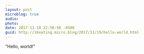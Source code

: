 ```yaml
---
layout: post
microblog: true
audio: 
photo: 
date: 2017-11-18 22:50:50 -0500
guid: http://iKeating.micro.blog/2017/11/19/hello-world.html
---
```

"Hello, world!"

